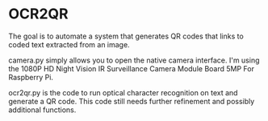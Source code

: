 # OCR2QR
The goal is to automate a system that generates QR codes that links to coded text extracted from an image.

camera.py simply allows you to open the native camera interface. I'm using the 1080P HD Night Vision IR Surveillance Camera Module Board 5MP For Raspberry Pi.

ocr2qr.py is the code to run optical character recognition on text and generate a QR code. This code still needs further refinement and possibly additional functions. 

